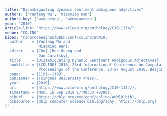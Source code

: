 ```yaml
---
title: "Disambiguating dynamic sentiment ambiguous adjectives"
authors: ['Yunfang Wu', 'Miaomiao Wen']
authors-key: ['wuyunfang', 'wenmiaomiao']
year: "2010"
article-link: "https://www.aclweb.org/anthology/C10-1134/"
venue: "COLING"
bibex: "@inproceedings{DBLP:conf/coling/WuW10,
  author    = {Yunfang Wu and
               Miaomiao Wen},
  editor    = {Chu{-}Ren Huang and
               Dan Jurafsky},
  title     = {Disambiguating Dynamic Sentiment Ambiguous Adjectives},
  booktitle = {{COLING} 2010, 23rd International Conference on Computational Linguistics,
               Proceedings of the Conference, 23-27 August 2010, Beijing, China},
  pages     = {1191--1199},
  publisher = {Tsinghua University Press},
  year      = {2010},
  url       = {https://www.aclweb.org/anthology/C10-1134/},
  timestamp = {Mon, 16 Sep 2019 17:08:53 +0200},
  biburl    = {https://dblp.org/rec/conf/coling/WuW10.bib},
  bibsource = {dblp computer science bibliography, https://dblp.org}
}"
---
```

